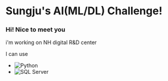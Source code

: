 # Sungju's AI(ML/DL) Challenge!

### Hi! Nice to meet you
i'm working on NH digital R&D center

I can use
- <img alt="Python" src ="https://img.shields.io/badge/Python-3776AB.svg?&style=for-the-badge&logo=Python&logoColor=white"/>
- <img alt="SQL Server" src ="https://img.shields.io/badge/MSSQL Server-CC2927.svg?&style=for-the-badge&logo=microsoftsqlserver&logoColor=white"/>

